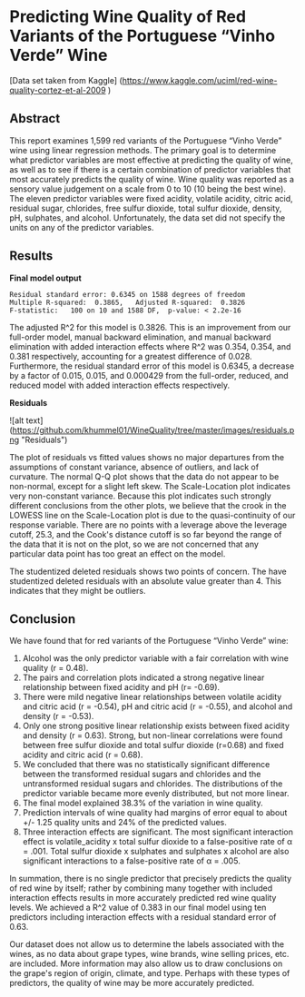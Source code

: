 # Predicting Wine Quality of Red Variants of the Portuguese “Vinho Verde” Wine

[Data set taken from Kaggle] (https://www.kaggle.com/uciml/red-wine-quality-cortez-et-al-2009 )

## Abstract

This report examines 1,599 red variants of the Portuguese “Vinho Verde” wine using linear regression methods. The primary goal is to determine what predictor variables are most effective at predicting the quality of wine, as well as to see if there is a certain combination of predictor variables that most accurately predicts the quality of wine. Wine quality was reported as a sensory value judgement on a scale from 0 to 10 (10 being the best wine). The eleven predictor variables were fixed acidity, volatile acidity, citric acid, residual sugar, chlorides, free sulfur dioxide, total sulfur dioxide, density, pH, sulphates, and alcohol. Unfortunately, the data set did not specify the units on any of the predictor variables. 

## Results

**Final model output**

`Residual standard error: 0.6345 on 1588 degrees of freedom`\
`Multiple R-squared:  0.3865,	Adjusted R-squared:  0.3826`\
`F-statistic:   100 on 10 and 1588 DF,  p-value: < 2.2e-16`

The adjusted R^2 for this model is 0.3826. This is an improvement from our full-order model, manual backward elimination, and manual backward elimination with added interaction effects where R^2 was 0.354, 0.354, and 0.381 respectively, accounting for a greatest difference of 0.028. Furthermore, the residual standard error of this model is  0.6345, a decrease by a factor of 0.015, 0.015, and 0.000429 from the full-order, reduced, and reduced model with added interaction effects respectively. 

**Residuals**

![alt text] (https://github.com/khummel01/WineQuality/tree/master/images/residuals.png "Residuals")

The plot of residuals vs fitted values shows no major departures from the assumptions of constant variance, absence of outliers, and lack of curvature. The normal Q-Q plot shows that the data do not appear to be non-normal, except for a slight left skew. The Scale-Location plot indicates very non-constant variance. Because this plot indicates such strongly different conclusions from the other plots, we believe that the crook in the LOWESS line on the Scale-Location plot is due to the quasi-continuity of our response variable. There are no points with a leverage above the leverage cutoff, 25.3, and the Cook's distance cutoff is so far beyond the range of the data that it is not on the plot, so we are not concerned that any particular data point has too great an effect on the model. 

The studentized deleted residuals shows two points of concern. The have studentized deleted residuals with an absolute value greater than 4. This indicates that they might be outliers. 

## Conclusion

We have found that for red variants of the Portuguese “Vinho Verde” wine:

1.	Alcohol was the only predictor variable with a fair correlation with wine quality (r = 0.48). 
2.	The pairs and correlation plots indicated a strong negative linear relationship between fixed acidity and pH (r= -0.69). 
3.	There were mild negative linear relationships between volatile acidity and citric acid (r = -0.54), pH and citric acid (r = -0.55), and alcohol and density (r = -0.53). 
4.	Only one strong positive linear relationship exists between fixed acidity and density (r = 0.63). Strong, but non-linear correlations were found between free sulfur dioxide and total sulfur dioxide (r=0.68) and fixed acidity and citric acid (r = 0.68).
5.	We concluded that there was no statistically significant difference between the transformed residual sugars and chlorides and the untransformed residual sugars and chlorides. The distributions of the predictor variable became more evenly distributed, but not more linear. 
6.	The final model explained 38.3% of the variation in wine quality.
7.	Prediction intervals of wine quality had margins of error equal to about +/- 1.25 quality units and 24% of the predicted values.
8.  Three interaction effects are significant. The most significant interaction effect is volatile_acidity x total sulfur dioxide to a false-positive rate of α = .001. Total sulfur dioxide x sulphates and sulphates x alcohol are also significant interactions to a false-positive rate of α = .005.


In summation, there is no single predictor that precisely predicts the quality of red wine by itself; rather by combining many together with included interaction effects results in more accurately predicted red wine quality levels. We achieved a R^2 value of 0.383 in our final model using ten predictors including interaction effects with a residual standard error of 0.63.

Our dataset does not allow us to determine the labels associated with the wines, as no data about grape types, wine brands, wine selling prices, etc. are included. More information may also allow us to draw conclusions on the grape's region of origin, climate, and type. Perhaps with these types of predictors, the quality of wine may be more accurately predicted. 
